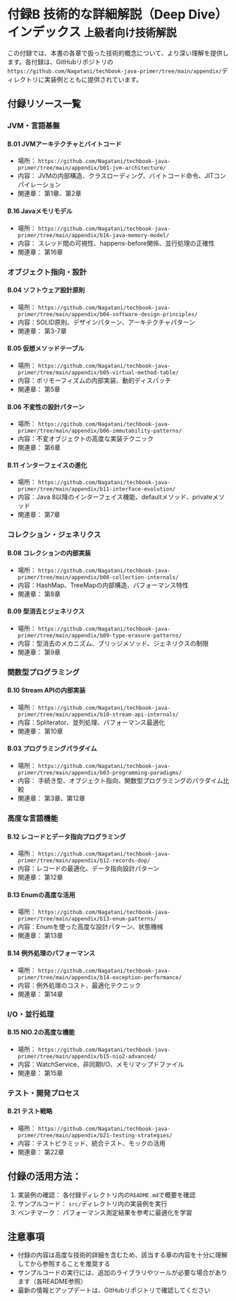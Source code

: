 # <b>付録B</b> <span>技術的な詳細解説（Deep Dive）インデックス</span> <small>上級者向け技術解説</small>

この付録では、本書の各章で扱った技術的概念について、より深い理解を提供します。各付録は、GitHubリポジトリの`https://github.com/Nagatani/techbook-java-primer/tree/main/appendix/`ディレクトリに実装例とともに提供されています。

## 付録リソース一覧

### JVM・言語基盤

#### B.01 JVMアーキテクチャとバイトコード
- 場所： `https://github.com/Nagatani/techbook-java-primer/tree/main/appendix/b01-jvm-architecture/`
- 内容： JVMの内部構造、クラスローディング、バイトコード命令、JITコンパイレーション
- 関連章： 第1章、第2章

#### B.16 Javaメモリモデル
- 場所： `https://github.com/Nagatani/techbook-java-primer/tree/main/appendix/b16-java-memory-model/`
- 内容： スレッド間の可視性、happens-before関係、並行処理の正確性
- 関連章： 第16章

### オブジェクト指向・設計

#### B.04 ソフトウェア設計原則
- 場所： `https://github.com/Nagatani/techbook-java-primer/tree/main/appendix/b04-software-design-principles/`
- 内容：SOLID原則、デザインパターン、アーキテクチャパターン
- 関連章： 第3-7章

#### B.05 仮想メソッドテーブル
- 場所： `https://github.com/Nagatani/techbook-java-primer/tree/main/appendix/b05-virtual-method-table/`
- 内容：ポリモーフィズムの内部実装、動的ディスパッチ
- 関連章： 第5章

#### B.06 不変性の設計パターン
- 場所： `https://github.com/Nagatani/techbook-java-primer/tree/main/appendix/b06-immutability-patterns/`
- 内容：不変オブジェクトの高度な実装テクニック
- 関連章： 第6章

#### B.11 インターフェイスの進化
- 場所： `https://github.com/Nagatani/techbook-java-primer/tree/main/appendix/b11-interface-evolution/`
- 内容：Java 8以降のインターフェイス機能、defaultメソッド、privateメソッド
- 関連章： 第7章

### コレクション・ジェネリクス

#### B.08 コレクションの内部実装
- 場所： `https://github.com/Nagatani/techbook-java-primer/tree/main/appendix/b08-collection-internals/`
- 内容：HashMap、TreeMapの内部構造、パフォーマンス特性
- 関連章： 第8章

#### B.09 型消去とジェネリクス
- 場所： `https://github.com/Nagatani/techbook-java-primer/tree/main/appendix/b09-type-erasure-patterns/`
- 内容：型消去のメカニズム、ブリッジメソッド、ジェネリクスの制限
- 関連章： 第9章

### 関数型プログラミング

#### B.10 Stream APIの内部実装
- 場所： `https://github.com/Nagatani/techbook-java-primer/tree/main/appendix/b10-stream-api-internals/`
- 内容：Spliterator、並列処理、パフォーマンス最適化
- 関連章： 第10章

#### B.03 プログラミングパラダイム
- 場所： `https://github.com/Nagatani/techbook-java-primer/tree/main/appendix/b03-programming-paradigms/`
- 内容： 手続き型、オブジェクト指向、関数型プログラミングのパラダイム比較
- 関連章： 第3章、第12章

### 高度な言語機能

#### B.12 レコードとデータ指向プログラミング
- 場所： `https://github.com/Nagatani/techbook-java-primer/tree/main/appendix/b12-records-dop/`
- 内容：レコードの最適化、データ指向設計パターン
- 関連章： 第12章

#### B.13 Enumの高度な活用
- 場所： `https://github.com/Nagatani/techbook-java-primer/tree/main/appendix/b13-enum-patterns/`
- 内容：Enumを使った高度な設計パターン、状態機械
- 関連章： 第13章

#### B.14 例外処理のパフォーマンス
- 場所： `https://github.com/Nagatani/techbook-java-primer/tree/main/appendix/b14-exception-performance/`
- 内容：例外処理のコスト、最適化テクニック
- 関連章： 第14章

### I/O・並行処理

#### B.15 NIO.2の高度な機能
- 場所： `https://github.com/Nagatani/techbook-java-primer/tree/main/appendix/b15-nio2-advanced/`
- 内容：WatchService、非同期I/O、メモリマップドファイル
- 関連章： 第15章


### テスト・開発プロセス

#### B.21 テスト戦略
- 場所： `https://github.com/Nagatani/techbook-java-primer/tree/main/appendix/b21-testing-strategies/`
- 内容：テストピラミッド、統合テスト、モックの活用
- 関連章： 第22章

## 付録の活用方法：

1. 実装例の確認： 各付録ディレクトリ内の`README.md`で概要を確認
2. サンプルコード： `src/`ディレクトリ内の実装例を実行
3. ベンチマーク： パフォーマンス測定結果を参考に最適化を学習

## 注意事項

- 付録の内容は高度な技術的詳細を含むため、該当する章の内容を十分に理解してから参照することを推奨する
- サンプルコードの実行には、追加のライブラリやツールが必要な場合があります（各README参照）
- 最新の情報とアップデートは、GitHubリポジトリで確認してください